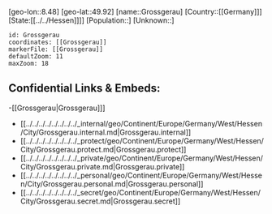 ﻿---
location: [49.92,8.48]
mapzoom: [7,12] 
mapmarker: city 
type: City
tags:
- geo/City


SpocWebEntityId: 30613
isDeleted: false
confidential: public

---
[geo-lon::8.48]
[geo-lat::49.92]
[name::Grossgerau]
[Country::[[Germany]]]
[State:[[../../Hessen]]]]
[Population::]
[Unknown::]


```leaflet
id: Grossgerau
coordinates: [[Grossgerau]]
markerFile: [[Grossgerau]]
defaultZoom: 11 
maxZoom: 18
```


## Confidential Links & Embeds: 
-[[Grossgerau|Grossgerau]]] 
- [[../../../../../../../../_internal/geo/Continent/Europe/Germany/West/Hessen/City/Grossgerau.internal.md|Grossgerau.internal]] 
- [[../../../../../../../../_protect/geo/Continent/Europe/Germany/West/Hessen/City/Grossgerau.protect.md|Grossgerau.protect]] 
- [[../../../../../../../../_private/geo/Continent/Europe/Germany/West/Hessen/City/Grossgerau.private.md|Grossgerau.private]] 
- [[../../../../../../../../_personal/geo/Continent/Europe/Germany/West/Hessen/City/Grossgerau.personal.md|Grossgerau.personal]] 
- [[../../../../../../../../_secret/geo/Continent/Europe/Germany/West/Hessen/City/Grossgerau.secret.md|Grossgerau.secret]] 
